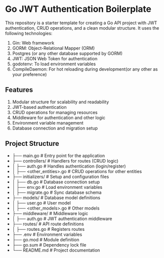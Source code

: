 # Go JWT Authentication Boilerplate

This repository is a starter template for creating a Go API project with JWT authentication, CRUD operations, and a clean modular structure. It uses the following technologies:

1) Gin: Web framework
2) GORM: Object-Relational Mapper (ORM)
3) Postgres (or any other database supported by GORM)
4) JWT: JSON Web Token for authentication
5) godotenv: To load environment variables
6) CompileDaemon: For hot reloading during development(or any other as your preference)


## Features

1) Modular structure for scalability and readability
2) JWT-based authentication
3) CRUD operations for managing resources
4) Middleware for authentication and other logic
5) Environment variable management
6) Database connection and migration setup

## Project Structure


- ├── main.go                   # Entry point for the application
- ├── controllers/              # Handlers for routes (CRUD logic)
- │   ├── auth.go               # Handles authentication (login/register)
- │   ├── <other_entities>.go   # CRUD operations for other entities
- ├── initializers/             # Setup and configuration files
- │   ├── db.go                 # Database connection setup
- │   ├── env.go                # Load environment variables
- │   ├── migrate.go            # Sync database schema
- ├── models/                   # Database model definitions
- │   ├── user.go               # User model
- │   ├── <other_models>.go     # Other models
- ├── middleware/               # Middleware logic
- │   ├── auth.go               # JWT authentication middleware
- ├── routes/                   # API route definitions
- │   ├── routes.go             # Registers routes
- ├── .env                      # Environment variables
- ├── go.mod                    # Module definition
- ├── go.sum                    # Dependency lock file
- └── README.md                 # Project documentation
